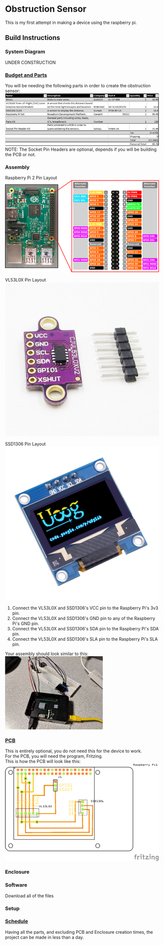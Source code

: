 # Obstruction Sensor

This is my first attempt in making a device using the raspberry pi.  

## Build Instructions

### System Diagram
UNDER CONSTRUCTION  

### [Budget and Parts](https://github.com/AldousMendoza/ObstructionSensor/blob/master/ProjectDocumentation/Budget.xlsx)
You will be needing the following parts in order to create the obstruction sensor:  
![Alt_text](https://github.com/AldousMendoza/ObstructionSensor/blob/master/ProjectDocumentation/Purchases/Budget.JPG?raw=true)  
NOTE: The Socket Pin Headers are optional, depends if you will be building the PCB or not.  

### Assembly
Raspberry Pi 2 Pin Layout  
![Alt_text](https://github.com/AldousMendoza/ObstructionSensor/blob/master/ProjectDocumentation/Purchases/rp2_pinout.png?raw=true)  

VL53L0X Pin Layout  
![Alt_text](https://github.com/AldousMendoza/ObstructionSensor/blob/master/ProjectDocumentation/Purchases/VL53L0Xonline.jpg?raw=true)  

SSD1306 Pin Layout  
![Alt_text](https://github.com/AldousMendoza/ObstructionSensor/blob/master/ProjectDocumentation/Purchases/SSD1306online.jpg?raw=true)  

1. Connect the VL53L0X and SSD1306's VCC pin to the Raspberry Pi's 3v3 pin.  
2. Connect the  VL53L0X and SSD1306's GND pin to any of the Raspberry Pi's GND pin.  
3. Connect the VL53L0X and SSD1306's SDA pin to the Raspberry Pi's SDA pin.  
4. Connect the VL53L0X and SSD1306's SLA pin to the Raspberry Pi's SLA pin.  

Your assembly should look similar to this:  
![Alt_text](https://github.com/AldousMendoza/ObstructionSensor/blob/master/ProjectDocumentation/Purchases/circuit.jpg?raw=true)  

### [PCB](https://github.com/AldousMendoza/ObstructionSensor/blob/master/ProjectDocumentation/Obstruction%20Sensor%20PCB%20Sketch.fzz)
This is entirely optional, you do not need this for the device to work.  
For the PCB, you will need the program, Fritzing.  
This is how the PCB will look like this:  
![Alt_text](https://github.com/AldousMendoza/ObstructionSensor/blob/master/ProjectDocumentation/Obstruction%20Sensor%20PCB%20Sketch_pcb.png?raw=true)  

### Enclosure

### Software

Download all of the files 

### Setup

### [Schedule](https://github.com/AldousMendoza/ObstructionSensor/blob/master/ProjectDocumentation/Project%20Schedule.mpp)
Having all the parts, and excluding PCB and Enclosure creation times, the project can be made in less than a day.  
